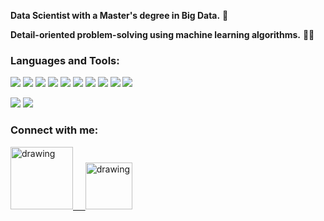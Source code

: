 **Data Scientist with a Master's degree in Big Data.**  🚀 

**Detail-oriented problem-solving using machine learning algorithms.** 👨‍💻

<h3 align="left">Languages and Tools:</h3>
  
![](https://img.shields.io/badge/Python-333333?style=for-the-badge&logo=python&logoColor=white)
![](https://img.shields.io/badge/SQL-333333?style=for-the-badge&logo=microsoft-sql-server&logoColor=white)
![](https://img.shields.io/badge/Linux-333333?style=for-the-badge&logo=linux&logoColor=white)
![](https://img.shields.io/badge/scikit_learn-333333?style=for-the-badge&logo=scikit-learn&logoColor=white)
![](https://img.shields.io/badge/Pandas-333333?style=for-the-badge&logo=pandas&logoColor=white)
![](https://img.shields.io/badge/Numpy-333333?style=for-the-badge&logo=numpy&logoColor=white)
![](https://img.shields.io/badge/Seaborn-333333?style=for-the-badge&logo=seaborn&logoColor=white)
![](https://img.shields.io/badge/Matplotlib-333333?style=for-the-badge&logo=matplotlib&logoColor=white)
![](https://img.shields.io/badge/GIT-333333?style=for-the-badge&logo=git&logoColor=white)
![](https://img.shields.io/badge/Flask-333333?style=for-the-badge&logo=flask&logoColor=white)


![](https://img.shields.io/badge/Jupyter-333333.svg?&style=for-the-badge&logo=Jupyter&logoColor=white)
![](https://img.shields.io/badge/Visual_Studio_Code-333333?style=for-the-badge&logo=visual%20studio%20code&logoColor=white)  


<h3 align="left">Connect with me:</h3>
<p align="left">
<a href="https://www.linkedin.com/in/wojciech-sylwester/"><img src="https://res.cloudinary.com/importdata/image/upload/v1595012354/linkedin_t9qiwy.png" alt="drawing" width="100"/> &nbsp;&nbsp;&nbsp;&nbsp;<a href="https://www.kaggle.com/wojteksy"><img src="https://res.cloudinary.com/importdata/image/upload/v1595012924/kaggle_ksaktb.png" alt="drawing" width="75"/>
